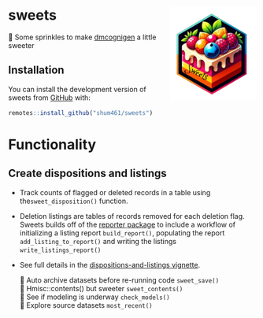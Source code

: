 
<!-- README.md is generated from README.Rmd. Please edit that file -->

# sweets <a href="https://github.com/shum461/sweets"><img src="man/figures/logo.png" alt="sweets website" align="right" height="190"/></a>

<!-- badges: start -->
<!-- badges: end -->

🧁 Some sprinkles to make
[dmcognigen](https://github.com/simulations-plus/dmcognigen "dmcognigen GitHub")
a little sweeter

## Installation

You can install the development version of sweets from
[GitHub](https://github.com/) with:

``` r
remotes::install_github("shum461/sweets")
```

# Functionality

## Create dispositions and listings

- Track counts of flagged or deleted records in a table using
  the`sweet_disposition()` function.

- Deletion listings are tables of records removed for each deletion
  flag. Sweets builds off of the [reporter
  package](https://reporter.r-sassy.org/index.html) to include a
  workflow of initializing a listing report `build_report()`, populating
  the report `add_listing_to_report()` and writing the listings
  `write_listings_report()`

- See full details in the [dispositions-and-listings
  vignette](https://shum461.github.io/sweets/articles/dispositions-and-listings.html).

  🍬 Auto archive datasets before re-running code `sweet_save()`  
  🍬 Hmisc::contents() but sweeter `sweet_contents()`  
  🍬 See if modeling is underway `check_models()`  
  🍬 Explore source datasets `most_recent()`
